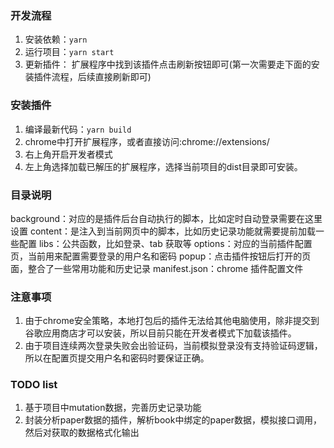 ### 开发流程
1. 安装依赖：```yarn```
2. 运行项目：```yarn start```
3. 更新插件： 扩展程序中找到该插件点击刷新按钮即可(第一次需要走下面的安装插件流程，后续直接刷新即可)

### 安装插件
1. 编译最新代码：```yarn build```
2. chrome中打开扩展程序，或者直接访问:chrome://extensions/
3. 右上角开启开发者模式
4. 左上角选择加载已解压的扩展程序，选择当前项目的dist目录即可安装。


### 目录说明
background：对应的是插件后台自动执行的脚本，比如定时自动登录需要在这里设置
content：是注入到当前网页中的脚本，比如历史记录功能就需要提前加载一些配置
libs：公共函数，比如登录、tab 获取等
options：对应的当前插件配置页，当前用来配置需要登录的用户名和密码
popup：点击插件按钮后打开的页面，整合了一些常用功能和历史记录
manifest.json：chrome 插件配置文件


### 注意事项
1. 由于chrome安全策略，本地打包后的插件无法给其他电脑使用，除非提交到谷歌应用商店才可以安装，所以目前只能在开发者模式下加载该插件。
2. 由于项目连续两次登录失败会出验证码，当前模拟登录没有支持验证码逻辑，所以在配置页提交用户名和密码时要保证正确。


### TODO list
1. 基于项目中mutation数据，完善历史记录功能
2. 封装分析paper数据的插件，解析book中绑定的paper数据，模拟接口调用，然后对获取的数据格式化输出
